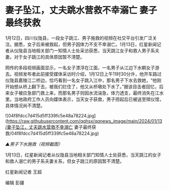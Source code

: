 # 妻子坠江，丈夫跳水营救不幸溺亡 妻子最终获救

1月12日，四川仪陇县，一段女子跳江、男子施救的视频在社交平台引发广泛关注。据悉，女子后来被救起，但男子因体力不支不幸溺亡。1月13日，红星新闻记者从仪陇县当地相关部门一知情人士处采访获悉，当天跳江女子和救人男子系夫妻。对于女子跳江的具体原因暂不清楚。

网传的多段视频画面显示，一名女子漂浮在江面，一名男子从江边下水朝女子游去。视频发布者此前接受媒体采访时介绍，1月12日上午11时30分许，他开车路过仪陇县嘉陵江二桥边，恰巧看到一名女子跳入江中，那名男子下水去救她，“他刚开始想从桥上翻下去，被我们拦住了，他又从桥墩处下水了。”据该目击者回忆，后来女子被应急部门救上来，而那名男子则因水流湍急，体力透支，最终消失在江水里。当地政府工作人员向媒体表示，当天女子获救，男子捞起后已被送至殡仪馆，具体情况尚不清楚。

![04f8fdcc7d415d5ff339fc5e48a78224.jpg](https://raw.githubusercontent.com/qqhsx/qqnews_image/main/2024/01/13/妻子坠江，丈夫跳水营救不幸溺亡 妻子最终获救/04f8fdcc7d415d5ff339fc5e48a78224.jpg)

_▲男子下水施救（视频截图）_

1月13日，红星新闻记者从仪陇县当地相关部门知情人士处获悉，当天跳江的女子和救人溺亡的男子系夫妻关系，但女子跳江的原因暂不清楚。

红星新闻记者 王超

编辑 彭疆

